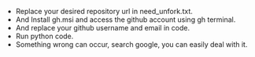 - Replace your desired repository url in need_unfork.txt.
- And Install gh.msi and access the github account using gh terminal.
- And replace your github username and email in code.
- Run python code.
- Something wrong can occur, search google, you can easily deal with it.
